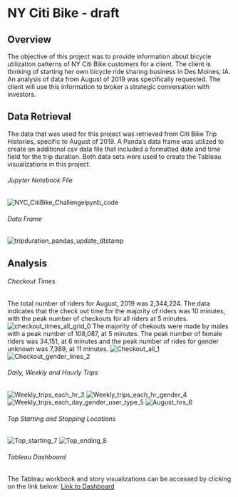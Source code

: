 # NY Citi Bike - draft
## Overview
The objective of this project was to provide information about bicycle utilization patterns of NY Citi Bike customers for a client. The client is thinking of starting her own bicycle ride sharing business in Des Moines, IA. An analysis of data from August of 2019 was  specifically requested. The client will use this information to broker a strategic conversation with investors. 
## Data Retrieval
The data that was used for this project was retrieved from Citi Bike Trip Histories, specific to August of 2019.  A Panda’s data frame was utilized to create an additional csv  data file that included a formatted date and time field for the trip duration. Both data sets were used to create the Tableau visualizations in this project. 
###### Jupyter Notebook File
![NYC_CitiBike_Challengeipynb_code](https://github.com/LleeMcD/bikesharing/blob/main/Resources/NYC_CitiBike_Challengeipynb_code.png)
###### Data Frame
![tripduration_pandas_update_dtstamp](https://github.com/LleeMcD/bikesharing/blob/main/Resources/tripduration_pandas_update_dtstamp.png)
## Analysis
###### Checkout Times
The total number of riders for August, 2019 was 2,344,224. The data indicates that the check out time for the majority of riders was 10 minutes, with the peak number of checkouts for all riders at 5 minutes. 
![checkout_times_all_grid_0](https://github.com/LleeMcD/bikesharing/blob/main/Resources/checkout_times_all_grid_0.png)
The majority of chekouts were made by males with a peak number of 108,087, at 5 minutes. The peak number of female riders was 34,151, at 6 minutes and the peak number of rides for gender unknown was 7,389, at 11 minutes.
![Checkout_all_1](https://github.com/LleeMcD/bikesharing/blob/main/Resources/Checkout_all_1.png)
![Checkout_gender_lines_2](https://github.com/LleeMcD/bikesharing/blob/main/Resources/Checkout_gender_lines_2.png)
###### Daily, Weekly  and Hourly Trips
![Weekly_trips_each_hr_3](https://github.com/LleeMcD/bikesharing/blob/main/Resources/Weekly_trips_each_hr_3.png)
![Weekly_trips_each_hr_gender_4](https://github.com/LleeMcD/bikesharing/blob/main/Resources/Weekly_trips_each_hr_gender_4.png)
![Weekly_trips_each_day_gender_user_type_5](https://github.com/LleeMcD/bikesharing/blob/main/Resources/Weekly_trips_each_day_gender_user_type_5.png)
![August_hrs_6](https://github.com/LleeMcD/bikesharing/blob/main/Resources/August_hrs_6.png)
###### Top Starting and Stopping Locations
![Top_starting_7](https://github.com/LleeMcD/bikesharing/blob/main/Resources/Top_starting_7.png)
![Top_ending_8](https://github.com/LleeMcD/bikesharing/blob/main/Resources/Top_ending_8.png)
###### Tableau Dashboard 
The Tableau workbook and story visualizations can be accessed by clicking on the link below:
[Link to Dashboard](https://public.tableau.com/app/profile/lleemcd8694)

